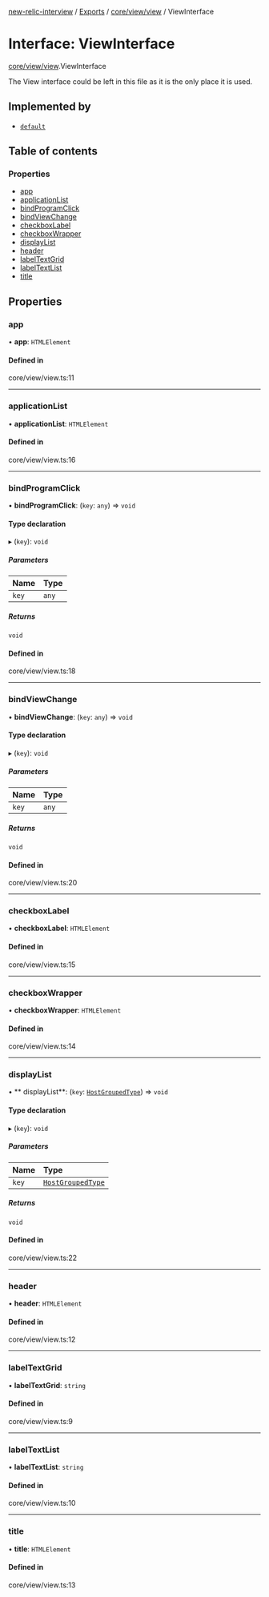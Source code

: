 [new-relic-interview](../README.md) / [Exports](../modules.md)
/ [core/view/view](../modules/core_view_view.md) / ViewInterface

# Interface: ViewInterface

[core/view/view](../modules/core_view_view.md).ViewInterface

The View interface could be left in this file as it is the only place it is
used.

## Implemented by

- [`default`](../classes/core_view_view.default.md)

## Table of contents

### Properties

- [app](core_view_view.ViewInterface.md#app)
- [applicationList](core_view_view.ViewInterface.md#applicationlist)
- [bindProgramClick](core_view_view.ViewInterface.md#bindprogramclick)
- [bindViewChange](core_view_view.ViewInterface.md#bindviewchange)
- [checkboxLabel](core_view_view.ViewInterface.md#checkboxlabel)
- [checkboxWrapper](core_view_view.ViewInterface.md#checkboxwrapper)
- [displayList](core_view_view.ViewInterface.md#displaylist)
- [header](core_view_view.ViewInterface.md#header)
- [labelTextGrid](core_view_view.ViewInterface.md#labeltextgrid)
- [labelTextList](core_view_view.ViewInterface.md#labeltextlist)
- [title](core_view_view.ViewInterface.md#title)

## Properties

### app

• **app**: `HTMLElement`

#### Defined in

core/view/view.ts:11

---

### applicationList

• **applicationList**: `HTMLElement`

#### Defined in

core/view/view.ts:16

---

### bindProgramClick

• **bindProgramClick**: (`key`: `any`) => `void`

#### Type declaration

▸ (`key`): `void`

##### Parameters

| Name  | Type  |
| :---- | :---- |
| `key` | `any` |

##### Returns

`void`

#### Defined in

core/view/view.ts:18

---

### bindViewChange

• **bindViewChange**: (`key`: `any`) => `void`

#### Type declaration

▸ (`key`): `void`

##### Parameters

| Name  | Type  |
| :---- | :---- |
| `key` | `any` |

##### Returns

`void`

#### Defined in

core/view/view.ts:20

---

### checkboxLabel

• **checkboxLabel**: `HTMLElement`

#### Defined in

core/view/view.ts:15

---

### checkboxWrapper

• **checkboxWrapper**: `HTMLElement`

#### Defined in

core/view/view.ts:14

---

### displayList

• **
displayList**: (`key`: [`HostGroupedType`](../modules/types.md#hostgroupedtype))
=> `void`

#### Type declaration

▸ (`key`): `void`

##### Parameters

| Name  | Type                                                     |
| :---- | :------------------------------------------------------- |
| `key` | [`HostGroupedType`](../modules/types.md#hostgroupedtype) |

##### Returns

`void`

#### Defined in

core/view/view.ts:22

---

### header

• **header**: `HTMLElement`

#### Defined in

core/view/view.ts:12

---

### labelTextGrid

• **labelTextGrid**: `string`

#### Defined in

core/view/view.ts:9

---

### labelTextList

• **labelTextList**: `string`

#### Defined in

core/view/view.ts:10

---

### title

• **title**: `HTMLElement`

#### Defined in

core/view/view.ts:13
